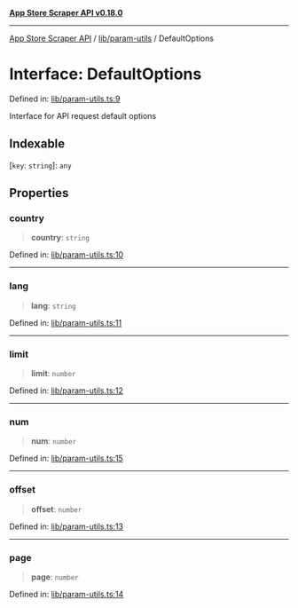 [**App Store Scraper API v0.18.0**](../../../README.md)

***

[App Store Scraper API](../../../modules.md) / [lib/param-utils](../README.md) / DefaultOptions

# Interface: DefaultOptions

Defined in: [lib/param-utils.ts:9](https://github.com/facundoolano/app-store-scraper/blob/7e1baf8350e9d5936df88e03bdbb2e2ecea26d48/lib/param-utils.ts#L9)

Interface for API request default options

## Indexable

\[`key`: `string`\]: `any`

## Properties

### country

> **country**: `string`

Defined in: [lib/param-utils.ts:10](https://github.com/facundoolano/app-store-scraper/blob/7e1baf8350e9d5936df88e03bdbb2e2ecea26d48/lib/param-utils.ts#L10)

***

### lang

> **lang**: `string`

Defined in: [lib/param-utils.ts:11](https://github.com/facundoolano/app-store-scraper/blob/7e1baf8350e9d5936df88e03bdbb2e2ecea26d48/lib/param-utils.ts#L11)

***

### limit

> **limit**: `number`

Defined in: [lib/param-utils.ts:12](https://github.com/facundoolano/app-store-scraper/blob/7e1baf8350e9d5936df88e03bdbb2e2ecea26d48/lib/param-utils.ts#L12)

***

### num

> **num**: `number`

Defined in: [lib/param-utils.ts:15](https://github.com/facundoolano/app-store-scraper/blob/7e1baf8350e9d5936df88e03bdbb2e2ecea26d48/lib/param-utils.ts#L15)

***

### offset

> **offset**: `number`

Defined in: [lib/param-utils.ts:13](https://github.com/facundoolano/app-store-scraper/blob/7e1baf8350e9d5936df88e03bdbb2e2ecea26d48/lib/param-utils.ts#L13)

***

### page

> **page**: `number`

Defined in: [lib/param-utils.ts:14](https://github.com/facundoolano/app-store-scraper/blob/7e1baf8350e9d5936df88e03bdbb2e2ecea26d48/lib/param-utils.ts#L14)
